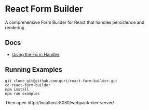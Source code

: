 # React Form Builder

A comprehensive Form Builder for React that handles persistence and rendering.

## Docs

 - [Using the Form Handler](/docs/FormHandler.md)

## Running Examples

```shell
git clone git@github.com:quri/react-form-builder.git
cd react-form-builder
npm install
npm run examples
```

Then open http://localhost:8080/webpack-dev-server/